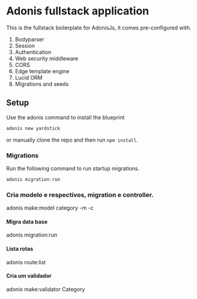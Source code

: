 # Adonis fullstack application

This is the fullstack boilerplate for AdonisJs, it comes pre-configured with.

1. Bodyparser
2. Session
3. Authentication
4. Web security middleware
5. CORS
6. Edge template engine
7. Lucid ORM
8. Migrations and seeds

## Setup

Use the adonis command to install the blueprint

```bash
adonis new yardstick
```

or manually clone the repo and then run `npm install`.


### Migrations

Run the following command to run startup migrations.

```js
adonis migration:run
```
### Cria modelo e respectivos, migration e controller.

adonis make:model category -m -c

#### Migra data base

adonis migration:run

#### Lista rotas

adonis route:list

#### Cria um validador
 
adonis make:validator Category

